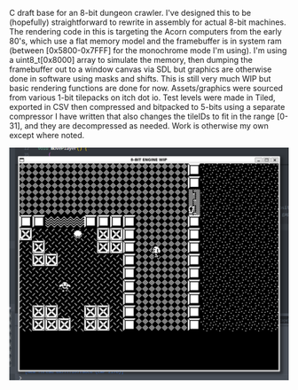 C draft base for an 8-bit dungeon crawler. I've designed this to be (hopefully) straightforward to rewrite in assembly for actual 8-bit machines. The rendering code in this is targeting the Acorn computers from the early 80's, which use a flat memory model and the framebuffer is in system ram (between [0x5800-0x7FFF] for the monochrome mode I'm using). I'm using a uint8_t[0x8000] array to simulate the memory, then dumping the framebuffer out to a window canvas via SDL but graphics are otherwise done in software using masks and shifts. This is still very much WIP but basic rendering functions are done for now. Assets/graphics were sourced from various 1-bit tilepacks on itch dot io. Test levels were made in Tiled, exported in CSV then compressed and bitpacked to 5-bits using a separate compressor I have written that also changes the tileIDs to fit in the range [0-31], and they are decompressed as needed. Work is otherwise my own except where noted.

![Screenshot](notes/screenshot.png)
